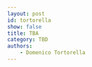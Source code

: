 ```yaml
---
layout: post
id: tortorella
show: false
title: TBA
category: TBD
authors: 
    - Domenico Tortorella
---
```

